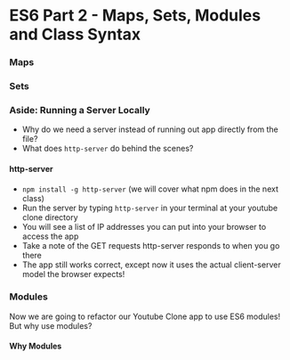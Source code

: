 # ES6 Part 2 - Maps, Sets, Modules and Class Syntax

### Maps

### Sets

### Aside: Running a Server Locally

- Why do we need a server instead of running out app directly from the file?
- What does `http-server` do behind the scenes?

#### http-server

- `npm install -g http-server` (we will cover what npm does in the next class)
- Run the server by typing `http-server` in your terminal at your youtube clone directory
- You will see a list of IP addresses you can put into your browser to access the app
- Take a note of the GET requests http-server responds to when you go there
- The app still works correct, except now it uses the actual client-server model the browser expects!

### Modules

Now we are going to refactor our Youtube Clone app to use ES6 modules! But why use modules?

#### Why Modules
